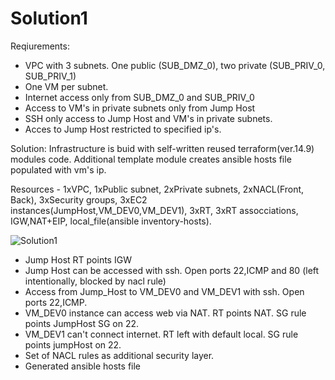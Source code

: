 # Solution1
Reqiurements:
- VPC with 3 subnets. One public (SUB_DMZ_0), two private (SUB_PRIV_0, SUB_PRIV_1)
- One VM per subnet.
- Internet access only from SUB_DMZ_0 and SUB_PRIV_0
- Access to VM's in private subnets only from Jump Host
- SSH only access to Jump Host and VM's in private subnets. 
- Acces to Jump Host restricted to specified ip's.

Solution:
Infrastructure is buid with self-written reused terraform(ver.14.9) modules code. Additional template module creates ansible hosts file populated with vm's ip. 

Resources - 1xVPC, 1xPublic subnet, 2xPrivate subnets, 2xNACL(Front, Back), 3xSecurity groups, 3xEC2 instances(JumpHost,VM_DEV0,VM_DEV1), 3xRT, 3xRT assocciations,
            IGW,NAT+EIP, local_file(ansible inventory-hosts).
 
 ![Solution1](https://user-images.githubusercontent.com/81967558/120902727-499b7c80-c642-11eb-8cf3-9ed476f10985.jpeg)

 
- Jump Host RT points IGW
- Jump Host can be accessed with ssh. Open ports 22,ICMP and 80 (left intentionally, blocked by nacl rule)
- Access from Jump_Host to VM_DEV0 and VM_DEV1 with ssh. Open ports 22,ICMP.
- VM_DEV0 instance can access web via NAT. RT points NAT. SG rule points JumpHost SG on 22.
- VM_DEV1 can't connect internet. RT left with default local. SG rule points jumpHost on 22.
- Set of NACL rules as additional security layer. 
- Generated ansible hosts file
